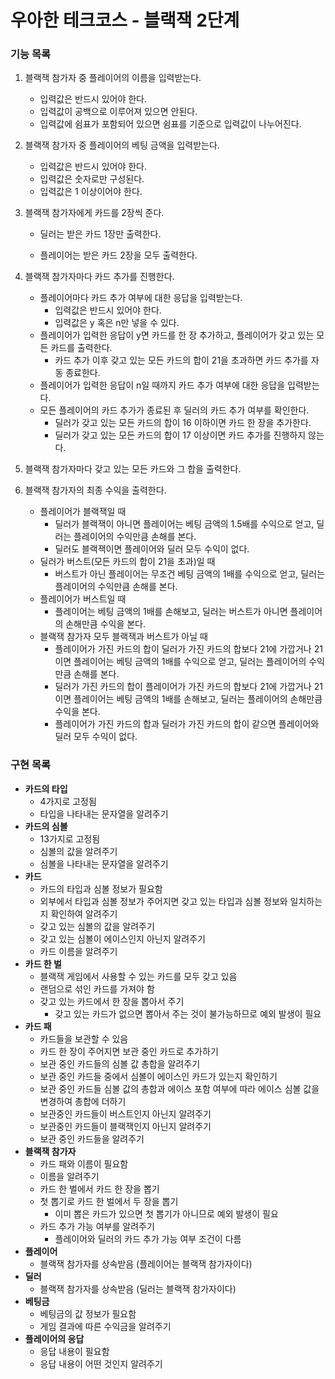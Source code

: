 # 우아한 테크코스 - 블랙잭 2단계
### 기능 목록

1. 블랙잭 참가자 중 플레이어의 이름을 입력받는다.

   - 입력값은 반드시 있어야 한다.
   - 입력값이 공백으로 이루어져 있으면 안된다.
   - 입력값에 쉼표가 포함되어 있으면 쉼표를 기준으로 입력값이 나누어진다.

2. 블랙잭 참가자 중 플레이어의 베팅 금액을 입력받는다.

   - 입력값은 반드시 있어야 한다.
   - 입력값은 숫자로만 구성된다.
   - 입력값은 1 이상이어야 한다.

3. 블랙잭 참가자에게 카드를 2장씩 준다.

   - 딜러는 받은 카드 1장만 출력한다.

   - 플레이어는 받은 카드 2장을 모두 출력한다.

4. 블랙잭 참가자마다 카드 추가를 진행한다.

   - 플레이어마다 카드 추가 여부에 대한 응답을 입력받는다.
     - 입력값은 반드시 있어야 한다.
     - 입력값은 y 혹은 n만 넣을 수 있다.
   - 플레이어가 입력한 응답이 y면 카드를 한 장 추가하고, 플레이어가 갖고 있는 모든 카드를 출력한다.
     - 카드 추가 이후 갖고 있는 모든 카드의 합이 21을 초과하면 카드 추가를 자동 종료한다.
   - 플레이어가 입력한 응답이 n일 때까지 카드 추가 여부에 대한 응답을 입력받는다.
   - 모든 플레이어의 카드 추가가 종료된 후 딜러의 카드 추가 여부를 확인한다.
     - 딜러가 갖고 있는 모든 카드의 합이 16 이하이면 카드 한 장을 추가한다.
     - 딜러가 갖고 있는 모든 카드의 합이 17 이상이면 카드 추가를 진행하지 않는다.

5. 블랙잭 참가자마다 갖고 있는 모든 카드와 그 합을 출력한다.

6. 블랙잭 참가자의 최종 수익을 출력한다.

   - 플레이어가 블랙잭일 때
     - 딜러가 블랙잭이 아니면 플레이어는 베팅 금액의 1.5배를 수익으로 얻고, 딜러는 플레이어의 수익만큼 손해를 본다.
     - 딜러도 블랙잭이면 플레이어와 딜러 모두 수익이 없다.
   - 딜러가 버스트(모든 카드의 합이 21을 초과)일 때
     - 버스트가 아닌 플레이어는 무조건 베팅 금액의 1배를 수익으로 얻고, 딜러는 플레이어의 수익만큼 손해를 본다.
   - 플레이어가 버스트일 때
     - 플레이어는 베팅 금액의 1배를 손해보고, 딜러는 버스트가 아니면 플레이어의 손해만큼 수익을 본다.
   - 블랙잭 참가자 모두 블랙잭과 버스트가 아닐 때
     - 플레이어가 가진 카드의 합이 딜러가 가진 카드의 합보다 21에 가깝거나 21이면 플레이어는 베팅 금액의 1배를 수익으로 얻고, 딜러는 플레이어의 수익만큼 손해를 본다.
     - 딜러가 가진 카드의 합이 플레이어가 가진 카드의 합보다 21에 가깝거나 21이면 플레이어는 베팅 금액의 1배를 손해보고, 딜러는 플레이어의 손해만큼 수익을 본다.
     - 플레이어가 가진 카드의 합과 딜러가 가진 카드의 합이 같으면 플레이어와 딜러 모두 수익이 없다.



### 구현 목록

- **카드의 타입**
  - 4가지로 고정됨
  - 타입을 나타내는 문자열을 알려주기
- **카드의 심볼**
  - 13가지로 고정됨
  - 심볼의 값을 알려주기
  - 심볼을 나타내는 문자열을 알려주기
- **카드**
  - 카드의 타입과 심볼 정보가 필요함
  - 외부에서 타입과 심볼 정보가 주어지면 갖고 있는 타입과 심볼 정보와 일치하는지 확인하여 알려주기
  - 갖고 있는 심볼의 값을 알려주기
  - 갖고 있는 심볼이 에이스인지 아닌지 알려주기
  - 카드 이름을 알려주기
- **카드 한 벌**
  - 블랙잭 게임에서 사용할 수 있는 카드를 모두 갖고 있음
  - 랜덤으로 섞인 카드를 가져야 함
  - 갖고 있는 카드에서 한 장을 뽑아서 주기
    - 갖고 있는 카드가 없으면 뽑아서 주는 것이 불가능하므로 예외 발생이 필요
- **카드 패**
  - 카드들을 보관할 수 있음
  - 카드 한 장이 주어지면 보관 중인 카드로 추가하기
  - 보관 중인 카드들의 심볼 값 총합을 알려주기
  - 보관 중인 카드들 중에서 심볼이 에이스인 카드가 있는지 확인하기
  - 보관 중인 카드들 심볼 값의 총합과 에이스 포함 여부에 따라 에이스 심볼 값을 변경하여 총합에 더하기
  - 보관중인 카드들이 버스트인지 아닌지 알려주기
  - 보관중인 카드들이 블랙잭인지 아닌지 알려주기
  - 보관 중인 카드들을 알려주기
- **블랙잭 참가자**
  - 카드 패와 이름이 필요함
  - 이름을 알려주기
  - 카드 한 벌에서 카드 한 장을 뽑기
  - 첫 뽑기로 카드 한 벌에서 두 장을 뽑기
    - 이미 뽑은 카드가 있으면 첫 뽑기가 아니므로 예외 발생이 필요
  - 카드 추가 가능 여부를 알려주기
    - 플레이어와 딜러의 카드 추가 가능 여부 조건이 다름
- **플레이어**
  - 블랙잭 참가자를 상속받음 (플레이어는 블랙잭 참가자이다)
- **딜러**
  - 블랙잭 참가자를 상속받음 (딜러는 블랙잭 참가자이다)
- **베팅금**
  - 베팅금의 값 정보가 필요함
  - 게임 결과에 따른 수익금을 알려주기
- **플레이어의 응답**
  - 응답 내용이 필요함
  - 응답 내용이 어떤 것인지 알려주기

